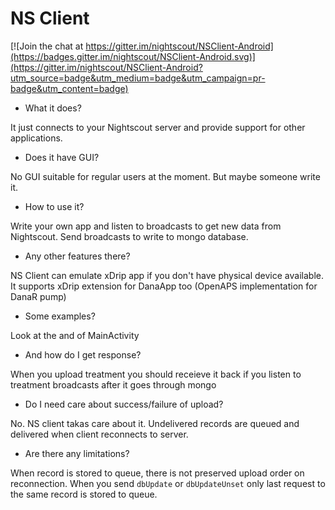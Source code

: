 NS Client
===========

[![Join the chat at https://gitter.im/nightscout/NSClient-Android](https://badges.gitter.im/nightscout/NSClient-Android.svg)](https://gitter.im/nightscout/NSClient-Android?utm_source=badge&utm_medium=badge&utm_campaign=pr-badge&utm_content=badge)

 - What it does?
 
 It just connects to your Nightscout server and provide support for other applications.
 
 - Does it have GUI?
 
 No GUI suitable for regular users at the moment. But maybe someone write it.
 
 - How to use it?
 
 Write your own app and listen to broadcasts to get new data from Nightscout. Send broadcasts to write to mongo database.
 
 - Any other features there?
 
 NS Client can emulate xDrip app if you don't have physical device available. It supports xDrip extension for DanaApp too (OpenAPS implementation for DanaR pump)
 
 - Some examples?
 
 Look at the and of MainActivity
 
 - And how do I get response?
 
 When you upload treatment you should receieve it back if you listen to treatment broadcasts after it goes through mongo
 
 - Do I need care about success/failure of upload?
 
 No. NS client takas care about it. Undelivered records are queued and delivered when client reconnects to server.
  
 - Are there any limitations?
 
 When record is stored to queue, there is not preserved upload order on reconnection. When you send `dbUpdate` or `dbUpdateUnset` only last request 
 to the same record is stored to queue.